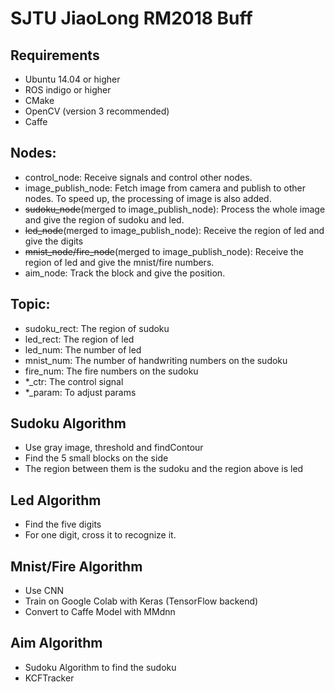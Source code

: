 # SJTU JiaoLong RM2018 Buff

## Requirements
- Ubuntu 14.04 or higher
- ROS indigo or higher
- CMake
- OpenCV (version 3 recommended)
- Caffe

## Nodes:

- control_node: Receive signals and control other nodes.
- image_publish_node: Fetch image from camera and publish to other nodes. To speed up, the processing of image is also added.
- ~~sudoku_node~~(merged to image_publish_node): Process the whole image and give the region of sudoku and led.
- ~~led_node~~(merged to image_publish_node): Receive the region of led and give the digits
- ~~mnist_node/fire_node~~(merged to image_publish_node): Receive the region of led and give the mnist/fire numbers.
- aim_node: Track the block and give the position.

## Topic:

- sudoku_rect: The region of sudoku
- led_rect: The region of led
- led_num: The number of led
- mnist_num: The number of handwriting numbers on the sudoku
- fire_num: The fire numbers on the sudoku
- *_ctr: The control signal
- *_param: To adjust params

## Sudoku Algorithm

- Use gray image, threshold and findContour
- Find the 5 small blocks on the side
- The region between them is the sudoku and the region above is led

## Led Algorithm

- Find the five digits
- For one digit, cross it to recognize it.

## Mnist/Fire Algorithm

- Use CNN
- Train on Google Colab with Keras (TensorFlow backend)
- Convert to Caffe Model with MMdnn

## Aim Algorithm

- Sudoku Algorithm to find the sudoku
- KCFTracker